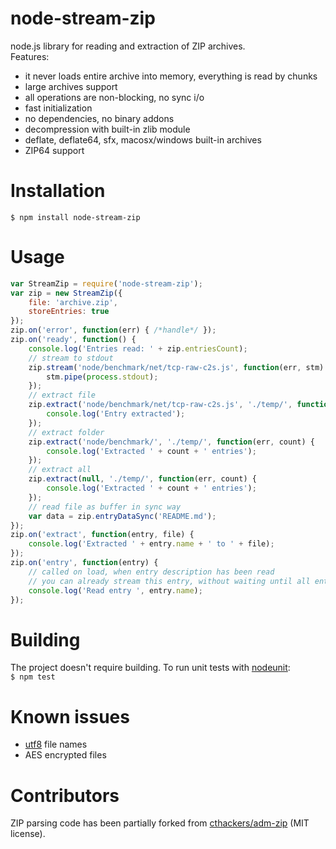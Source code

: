 # node-stream-zip

node.js library for reading and extraction of ZIP archives.  
Features:

- it never loads entire archive into memory, everything is read by chunks  
- large archives support  
- all operations are non-blocking, no sync i/o  
- fast initialization  
- no dependencies, no binary addons  
- decompression with built-in zlib module
- deflate, deflate64, sfx, macosx/windows built-in archives  
- ZIP64 support  

# Installation

`$ npm install node-stream-zip`
	
# Usage

```javascript
var StreamZip = require('node-stream-zip');  
var zip = new StreamZip({  
    file: 'archive.zip',  
    storeEntries: true    
});
zip.on('error', function(err) { /*handle*/ });
zip.on('ready', function() {
    console.log('Entries read: ' + zip.entriesCount);
    // stream to stdout
    zip.stream('node/benchmark/net/tcp-raw-c2s.js', function(err, stm) {
        stm.pipe(process.stdout);
    });
    // extract file
    zip.extract('node/benchmark/net/tcp-raw-c2s.js', './temp/', function(err) {
        console.log('Entry extracted');
    });
    // extract folder
    zip.extract('node/benchmark/', './temp/', function(err, count) {
        console.log('Extracted ' + count + ' entries');
    });
    // extract all
    zip.extract(null, './temp/', function(err, count) {
        console.log('Extracted ' + count + ' entries');
    });
    // read file as buffer in sync way
    var data = zip.entryDataSync('README.md');
});
zip.on('extract', function(entry, file) {
    console.log('Extracted ' + entry.name + ' to ' + file);
});
zip.on('entry', function(entry) {
    // called on load, when entry description has been read
    // you can already stream this entry, without waiting until all entry descriptions are read (suitable for very large archives) 
    console.log('Read entry ', entry.name);
});
```

# Building

The project doesn't require building. To run unit tests with [nodeunit](https://github.com/caolan/nodeunit):  
`$ npm test`

# Known issues

- [utf8](https://github.com/rubyzip/rubyzip/wiki/Files-with-non-ascii-filenames) file names
- AES encrypted files  

# Contributors

ZIP parsing code has been partially forked from [cthackers/adm-zip](https://github.com/cthackers/adm-zip) (MIT license). 